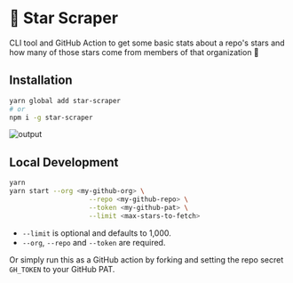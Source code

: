 # 🌟 Star Scraper

CLI tool and GitHub Action to get some basic stats about a repo's stars and how many of those stars come from members of that organization 👀

## Installation

```bash
yarn global add star-scraper
# or
npm i -g star-scraper
```

![output](https://user-images.githubusercontent.com/25349044/175360213-ee0970b1-e3cc-499a-bd62-845b0f18f8d2.gif)


## Local Development

```bash
yarn
yarn start --org <my-github-org> \
                    --repo <my-github-repo> \
                    --token <my-github-pat> \
                    --limit <max-stars-to-fetch>
```

- `--limit` is optional and defaults to 1,000.
- `--org`, `--repo` and `--token` are required.

Or simply run this as a GitHub action by forking and setting the repo secret `GH_TOKEN` to your GitHub PAT.

